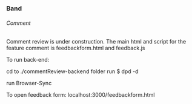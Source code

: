 ### Band

###### Comment
Comment review is under construction.
The main html and script for the feature comment is feedbackform.html and feedback.js

To run back-end:

cd to ./commentReview-backend folder
run $ dpd -d

run Browser-Sync

To open feedback form:
localhost:3000/feedbackform.html

